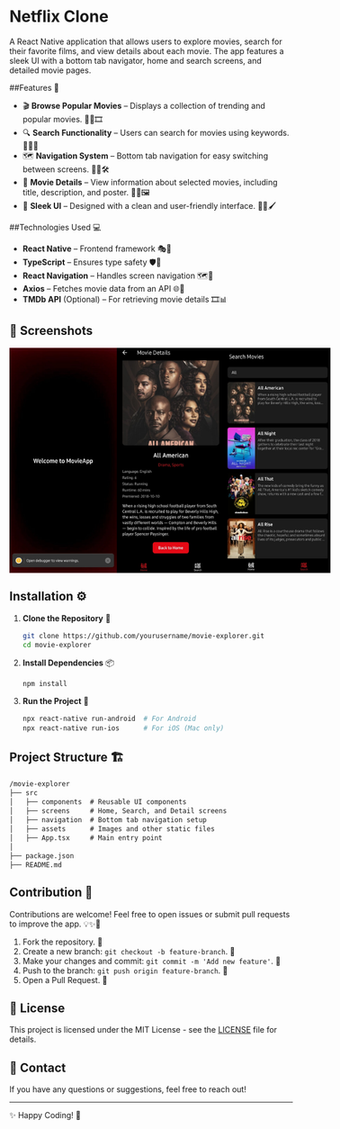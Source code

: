 # Netflix Clone

A React Native application that allows users to explore movies, search for their favorite films, and view details about each movie. The app features a sleek UI with a bottom tab navigator, home and search screens, and detailed movie pages.

##Features 🎯

- 🎬 **Browse Popular Movies** – Displays a collection of trending and popular movies. 🍿🎥🎞
- 🔍 **Search Functionality** – Users can search for movies using keywords. 🎯📱✨
- 🗺 **Navigation System** – Bottom tab navigation for easy switching between screens. 🚀📌🛠
- 📜 **Movie Details** – View information about selected movies, including title, description, and poster. 📝🎥🖼
- 🎨 **Sleek UI** – Designed with a clean and user-friendly interface. 🎨📲🖌

##Technologies Used 💻

- **React Native** – Frontend framework 🎭📱
- **TypeScript** – Ensures type safety 🛡📜
- **React Navigation** – Handles screen navigation 🗺🚀
- **Axios** – Fetches movie data from an API 🌐📡
- **TMDb API** (Optional) – For retrieving movie details 🎞📊

## 📂 Screenshots
<div style="display:flex;justify-items:space-around" >
<img style="height:400px;width:200px" src="NetflixClone/home.jpg">
<img style="height:400px;width:200px" src="NetflixClone/details.jpg">
<img style="height:400px;width:200px" src="NetflixClone/search.jpg">
</div>

## Installation ⚙️

1. **Clone the Repository** 📂
   ```sh
   git clone https://github.com/yourusername/movie-explorer.git
   cd movie-explorer
   ```

2. **Install Dependencies** 📦
   ```sh
   npm install
   ```

3. **Run the Project** 🚀
   ```sh
   npx react-native run-android  # For Android
   npx react-native run-ios      # For iOS (Mac only)
   ```

## Project Structure 🏗️

```
/movie-explorer
├── src
│   ├── components  # Reusable UI components
│   ├── screens     # Home, Search, and Detail screens
│   ├── navigation  # Bottom tab navigation setup
│   ├── assets      # Images and other static files
│   ├── App.tsx     # Main entry point
│
├── package.json
├── README.md
```

## Contribution 🤝

Contributions are welcome! Feel free to open issues or submit pull requests to improve the app. 💡✨🚀

1. Fork the repository. 🍴
2. Create a new branch: `git checkout -b feature-branch`. 🌱
3. Make your changes and commit: `git commit -m 'Add new feature'`. 💾
4. Push to the branch: `git push origin feature-branch`. 🚀
5. Open a Pull Request. 🔄

## 📜 License
This project is licensed under the MIT License - see the [LICENSE](LICENSE) file for details.

## 📩 Contact
If you have any questions or suggestions, feel free to reach out!

---
✨ Happy Coding! 🚀

